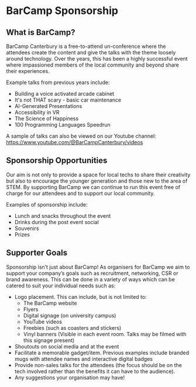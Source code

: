 # BarCamp Sponsorship

## What is BarCamp?

BarCamp Canterbury is a free-to-attend un-conference where the attendees create the content and give the talks with the theme loosely around technology. Over the years, this has been a highly successful event where impassioned members of the local community and beyond share their experiences. 

Example talks from previous years include:
* Building a voice activated arcade cabinet 
* It's not THAT scary - basic car maintenance
* AI-Generated Presentations 
* Accessibility in VR 
* The Science of Happiness
* 100 Programming Languages Speedrun

A sample of talks can also be viewed on our Youtube channel: https://www.youtube.com/@BarCampCanterbury/videos


## Sponsorship Opportunities

Our aim is not only to provide a space for local techs to share their creativity but also to encourage the younger generation and those new to the area of STEM. By supporting BarCamp we can continue to run this event free of charge for our attendees and to support our local community. 

Examples of sponsorship include:
* Lunch and snacks throughout the event
* Drinks during the post event social
* Souvenirs
* Prizes


## Supporter Goals

Sponsorship isn’t just about BarCamp! 
As organisers for BarCamp we aim to support your company’s goals such as recruitment, networking, CSR or brand awareness. This can be done in a variety of ways which can be catered to suit your individual needs such as:
* Logo placement. This can include, but is not limited to:
    * The BarCamp website
    * Flyers
    * Digital signage (on university campus)
    * YouTube videos 
    * Freebies (such as coasters and stickers) 
    * Vinyl banners (Visible in each event room. Talks may be filmed with this signage present)
* Shoutouts on social media and at the event
* Facilitate a memorable gadget/item. Previous examples include branded mugs with attendee names and interactive digital badges
* Provide non-sales talks for the attendees (the focus should be on the tech involved rather than the benefits it can have to the audience).
* Any suggestions your organisation may have!
